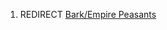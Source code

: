 1.  REDIRECT [Bark/Empire Peasants](02%20-%20Projects%20&%20Wikis/Kenshi/Kenshi%20Wiki/Kenshi%20Wiki%20Template/00%20-%20World%20Data/Bark/Empire_Peasants.md "wikilink")
